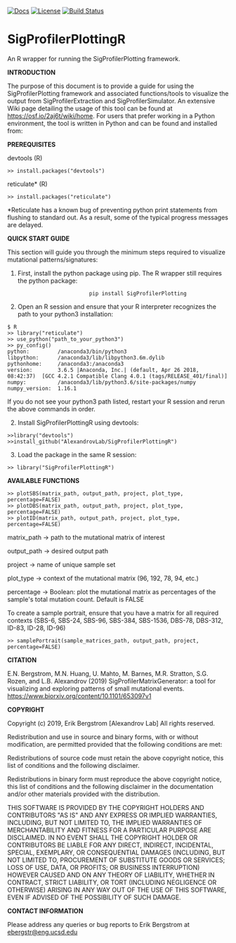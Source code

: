 [![Docs](https://img.shields.io/badge/docs-latest-blue.svg)](https://osf.io/2aj6t/wiki/home/) [![License](https://img.shields.io/badge/License-BSD\%202--Clause-orange.svg)](https://opensource.org/licenses/BSD-2-Clause) [![Build Status](https://travis-ci.com/AlexandrovLab/SigProfilerPlottingR.svg?branch=master)](https://travis-ci.com/AlexandrovLab/SigProfilerPlottingR)

# SigProfilerPlottingR
An R wrapper for running the SigProfilerPlotting framework.

**INTRODUCTION**

The purpose of this document is to provide a guide for using the SigProfilerPlotting framework and associated functions/tools to visualize the output from SigProfilerExtraction and SigProfilerSimulator. An extensive Wiki page detailing the usage of this tool can be found at https://osf.io/2aj6t/wiki/home. For users that prefer working in a Python environment, the tool is written in Python and can be found and installed from: 

**PREREQUISITES**

devtools  (R) 
```
>> install.packages("devtools")
```
reticulate* (R) 
```
>> install.packages("reticulate")  
```

*Reticulate has a known bug of preventing python print statements from flushing to standard out. As a result, some of the typical progress messages are delayed.

**QUICK START GUIDE**

This section will guide you through the minimum steps required to visualize mutational patterns/signatures:
1. First, install the python package using pip. The R wrapper still requires the python package:
```
                          pip install SigProfilerPlotting
```
2. Open an R session and ensure that your R interpreter recognizes the path to your python3 installation:
```
$ R
>> library("reticulate")
>> use_python("path_to_your_python3")
>> py_config()
python:         /anaconda3/bin/python3
libpython:      /anaconda3/lib/libpython3.6m.dylib
pythonhome:     /anaconda3:/anaconda3
version:        3.6.5 |Anaconda, Inc.| (default, Apr 26 2018, 08:42:37)  [GCC 4.2.1 Compatible Clang 4.0.1 (tags/RELEASE_401/final)]
numpy:          /anaconda3/lib/python3.6/site-packages/numpy
numpy_version:  1.16.1
```
If you do not see your python3 path listed, restart your R session and rerun the above commands in order.

2. Install SigProfilerPlottingR using devtools:
```
>>library("devtools")
>>install_github("AlexandrovLab/SigProfilerPlottingR")
```
3. Load the package in the same R session:
```
>> library("SigProfilerPlottingR")
```

**AVAILABLE FUNCTIONS**

```
>> plotSBS(matrix_path, output_path, project, plot_type, percentage=FALSE)
>> plotDBS(matrix_path, output_path, project, plot_type, percentage=FALSE)
>> plotID(matrix_path, output_path, project, plot_type, percentage=FALSE)
```
matrix_path -> path to the mutational matrix of interest

output_path -> desired output path

project -> name of unique sample set

plot_type -> context of the mutational matrix (96, 192, 78, 94, etc.)

percentage -> Boolean: plot the mutational matrix as percentages of the sample's total mutation count. Default is FALSE

To create a sample portrait, ensure that you have a matrix for all required contexts (SBS-6, SBS-24, SBS-96, SBS-384, SBS-1536, DBS-78, DBS-312, ID-83, ID-28, ID-96)

```
>> samplePortrait(sample_matrices_path, output_path, project, percentage=FALSE)
```

**CITATION**

E.N. Bergstrom, M.N. Huang, U. Mahto, M. Barnes, M.R. Stratton, S.G. Rozen, and L.B. Alexandrov (2019) SigProfilerMatrixGenerator: a tool for visualizing and exploring patterns of small mutational events. https://www.biorxiv.org/content/10.1101/653097v1

**COPYRIGHT**

Copyright (c) 2019, Erik Bergstrom [Alexandrov Lab] All rights reserved.

Redistribution and use in source and binary forms, with or without modification, are permitted provided that the following conditions are met:

Redistributions of source code must retain the above copyright notice, this list of conditions and the following disclaimer.

Redistributions in binary form must reproduce the above copyright notice, this list of conditions and the following disclaimer in the documentation and/or other materials provided with the distribution.

THIS SOFTWARE IS PROVIDED BY THE COPYRIGHT HOLDERS AND CONTRIBUTORS "AS IS" AND ANY EXPRESS OR IMPLIED WARRANTIES, INCLUDING, BUT NOT LIMITED TO, THE IMPLIED WARRANTIES OF MERCHANTABILITY AND FITNESS FOR A PARTICULAR PURPOSE ARE DISCLAIMED. IN NO EVENT SHALL THE COPYRIGHT HOLDER OR CONTRIBUTORS BE LIABLE FOR ANY DIRECT, INDIRECT, INCIDENTAL, SPECIAL, EXEMPLARY, OR CONSEQUENTIAL DAMAGES (INCLUDING, BUT NOT LIMITED TO, PROCUREMENT OF SUBSTITUTE GOODS OR SERVICES; LOSS OF USE, DATA, OR PROFITS; OR BUSINESS INTERRUPTION) HOWEVER CAUSED AND ON ANY THEORY OF LIABILITY, WHETHER IN CONTRACT, STRICT LIABILITY, OR TORT (INCLUDING NEGLIGENCE OR OTHERWISE) ARISING IN ANY WAY OUT OF THE USE OF THIS SOFTWARE, EVEN IF ADVISED OF THE POSSIBILITY OF SUCH DAMAGE.

**CONTACT INFORMATION**

Please address any queries or bug reports to Erik Bergstrom at ebergstr@eng.ucsd.edu